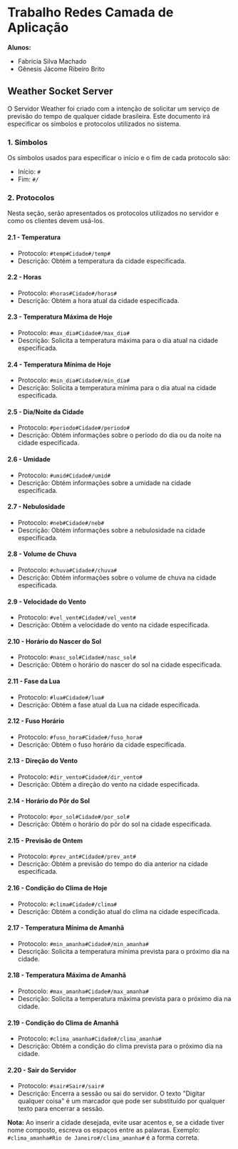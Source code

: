 # Trabalho Redes Camada de Aplicação

**Alunos:**
- Fabricia Silva Machado
- Gênesis Jácome Ribeiro Brito

## Weather Socket Server

O Servidor Weather foi criado com a intenção de solicitar um serviço de previsão do tempo de qualquer cidade brasileira. Este documento irá especificar os símbolos e protocolos utilizados no sistema.

### 1. Símbolos

Os símbolos usados para especificar o início e o fim de cada protocolo são:

- Início: `#`
- Fim: `#/`

### 2. Protocolos

Nesta seção, serão apresentados os protocolos utilizados no servidor e como os clientes devem usá-los.

#### 2.1 - Temperatura
- Protocolo: `#temp#Cidade#/temp#`
- Descrição: Obtém a temperatura da cidade especificada.

#### 2.2 - Horas
- Protocolo: `#horas#Cidade#/horas#`
- Descrição: Obtém a hora atual da cidade especificada.

#### 2.3 - Temperatura Máxima de Hoje
- Protocolo: `#max_dia#Cidade#/max_dia#`
- Descrição: Solicita a temperatura máxima para o dia atual na cidade especificada.

#### 2.4 - Temperatura Mínima de Hoje
- Protocolo: `#min_dia#Cidade#/min_dia#`
- Descrição: Solicita a temperatura mínima para o dia atual na cidade especificada.

#### 2.5 - Dia/Noite da Cidade
- Protocolo: `#periodo#Cidade#/periodo#`
- Descrição: Obtém informações sobre o período do dia ou da noite na cidade especificada.

#### 2.6 - Umidade
- Protocolo: `#umid#Cidade#/umid#`
- Descrição: Obtém informações sobre a umidade na cidade especificada.

#### 2.7 - Nebulosidade
- Protocolo: `#neb#Cidade#/neb#`
- Descrição: Obtém informações sobre a nebulosidade na cidade especificada.

#### 2.8 - Volume de Chuva
- Protocolo: `#chuva#Cidade#/chuva#`
- Descrição: Obtém informações sobre o volume de chuva na cidade especificada.

#### 2.9 - Velocidade do Vento
- Protocolo: `#vel_vent#Cidade#/vel_vent#`
- Descrição: Obtém a velocidade do vento na cidade especificada.

#### 2.10 - Horário do Nascer do Sol
- Protocolo: `#nasc_sol#Cidade#/nasc_sol#`
- Descrição: Obtém o horário do nascer do sol na cidade especificada.

#### 2.11 - Fase da Lua
- Protocolo: `#lua#Cidade#/lua#`
- Descrição: Obtém a fase atual da Lua na cidade especificada.

#### 2.12 - Fuso Horário
- Protocolo: `#fuso_hora#Cidade#/fuso_hora#`
- Descrição: Obtém o fuso horário da cidade especificada.

#### 2.13 - Direção do Vento
- Protocolo: `#dir_vento#Cidade#/dir_vento#`
- Descrição: Obtém a direção do vento na cidade especificada.

#### 2.14 - Horário do Pôr do Sol
- Protocolo: `#por_sol#Cidade#/por_sol#`
- Descrição: Obtém o horário do pôr do sol na cidade especificada.

#### 2.15 - Previsão de Ontem
- Protocolo: `#prev_ant#Cidade#/prev_ant#`
- Descrição: Obtém a previsão do tempo do dia anterior na cidade especificada.

#### 2.16 - Condição do Clima de Hoje
- Protocolo: `#clima#Cidade#/clima#`
- Descrição: Obtém a condição atual do clima na cidade especificada.

#### 2.17 - Temperatura Mínima de Amanhã
- Protocolo: `#min_amanha#Cidade#/min_amanha#`
- Descrição: Solicita a temperatura mínima prevista para o próximo dia na cidade.

#### 2.18 - Temperatura Máxima de Amanhã
- Protocolo: `#max_amanha#Cidade#/max_amanha#`
- Descrição: Solicita a temperatura máxima prevista para o próximo dia na cidade.

#### 2.19 - Condição do Clima de Amanhã
- Protocolo: `#clima_amanha#Cidade#/clima_amanha#`
- Descrição: Obtém a condição do clima prevista para o próximo dia na cidade.

#### 2.20 - Sair do Servidor
- Protocolo: `#sair#Sair#/sair#`
- Descrição: Encerra a sessão ou sai do servidor. O texto "Digitar qualquer coisa" é um marcador que pode ser substituído por qualquer texto para encerrar a sessão.

**Nota:** Ao inserir a cidade desejada, evite usar acentos e, se a cidade tiver nome composto, escreva os espaços entre as palavras. Exemplo: `#clima_amanha#Rio de Janeiro#/clima_amanha#` é a forma correta.

